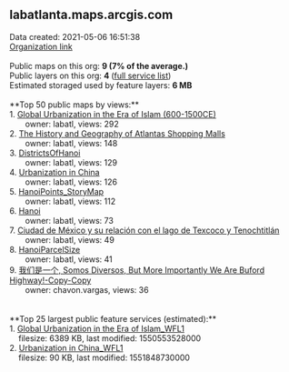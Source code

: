 <h2>labatlanta.maps.arcgis.com</h2> Data created: 2021-05-06 16:51:38 <br /><a target='new' href='https://labatlanta.maps.arcgis.com'>Organization link</a><br /><br />Public maps on this org: <b>9 (7% of the average.)</b><br />Public layers on this org: <b>4 </b>(<a target='new' href='https://services.arcgis.com/MCdyFmYQOMTg7m91/ArcGIS/rest/services'>full service list</a>)<br />Estimated storaged used by feature layers: <b>6 MB</b><br /><br />**Top 50 public maps by views:**<br />  1. <a target='new' href='https://www.arcgis.com/home/item.html?id=f3c76cfbee2046fda881373cd809214c'>Global Urbanization in the Era of Islam (600-1500CE)</a> <br />  &nbsp;&nbsp;&nbsp;&nbsp; &nbsp;&nbsp;owner: labatl, views: 292<br />  2. <a target='new' href='https://www.arcgis.com/home/item.html?id=2802bfaefb4f458fbe167f3bf6a3b7e5'>The History and Geography of Atlantas Shopping Malls</a> <br />  &nbsp;&nbsp;&nbsp;&nbsp; &nbsp;&nbsp;owner: labatl, views: 148<br />  3. <a target='new' href='https://www.arcgis.com/home/item.html?id=22515db70e4c4fe5bc235854830b3ae4'>DistrictsOfHanoi</a> <br />  &nbsp;&nbsp;&nbsp;&nbsp; &nbsp;&nbsp;owner: labatl, views: 129<br />  4. <a target='new' href='https://www.arcgis.com/home/item.html?id=52173979aed8450e900ba9f93e3edb94'>Urbanization in China</a> <br />  &nbsp;&nbsp;&nbsp;&nbsp; &nbsp;&nbsp;owner: labatl, views: 126<br />  5. <a target='new' href='https://www.arcgis.com/home/item.html?id=854cadec32fb4921b12846bf90dbdd95'>HanoiPoints_StoryMap</a> <br />  &nbsp;&nbsp;&nbsp;&nbsp; &nbsp;&nbsp;owner: labatl, views: 112<br />  6. <a target='new' href='https://www.arcgis.com/home/item.html?id=2b6660cd358f4aa4a2d5bc754a425c26'>Hanoi</a> <br />  &nbsp;&nbsp;&nbsp;&nbsp; &nbsp;&nbsp;owner: labatl, views: 73<br />  7. <a target='new' href='https://www.arcgis.com/home/item.html?id=ffa71df218c84127babe93e5517d3819'>Ciudad de México y su relación con el lago de Texcoco y Tenochtitlán</a> <br />  &nbsp;&nbsp;&nbsp;&nbsp; &nbsp;&nbsp;owner: labatl, views: 49<br />  8. <a target='new' href='https://www.arcgis.com/home/item.html?id=f91595b40daf4b039d941e8f5444a32f'>HanoiParcelSize</a> <br />  &nbsp;&nbsp;&nbsp;&nbsp; &nbsp;&nbsp;owner: labatl, views: 41<br />  9. <a target='new' href='https://www.arcgis.com/home/item.html?id=a01858d972f44f00bc0da09d3de39b4b'>我们是一个, Somos Diversos, But More Importantly We Are Buford Highway!-Copy-Copy</a> <br />  &nbsp;&nbsp;&nbsp;&nbsp; &nbsp;&nbsp;owner: chavon.vargas, views: 36<br /><br /><br />**Top 25 largest public feature services (estimated):**<br /> 1. <a target='new' href='https://www.arcgis.com/home/item.html?id=4f893547aec84cab87a37eae64442834'>Global Urbanization in the Era of Islam_WFL1</a><br /> &nbsp;&nbsp;&nbsp;&nbsp;filesize: 6389 KB, last modified: 1550553528000<br /> 2. <a target='new' href='https://www.arcgis.com/home/item.html?id=67091db2b7eb4812bfd4028578f65bc9'>Urbanization in China_WFL1</a><br /> &nbsp;&nbsp;&nbsp;&nbsp;filesize: 90 KB, last modified: 1551848730000<br />